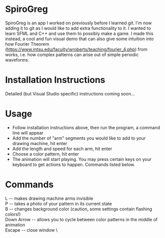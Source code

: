 # SpiroGreg
SpiroGreg is an app I worked on previously before I learned git. I'm now adding it to git as I would like to add extra functionality to it. I wanted to learn SFML and C++ and use them to possibly make a game. I made this instead, a cool and fun visual demo that can also give some intuition into how Fourier Theorem (https://www.mtsu.edu/faculty/wroberts/teaching/fourier_4.php) from works, i.e. how complex patterns can arise out of simple periodic waveforms. 

# Installation Instructions
Detailed (but Visual Studio specific) instructions coming soon... 

# Usage
- Follow installation instructions above, then run the program, a command line will appear
- Add the number of "arm" segments you would like to add to your drawing machine, hit enter
- Add the length and speed for each arm, hit enter
- Choose a color pattern, hit enter
- The animation will start playing. You may press certain keys on your keyboard to get actions to happen. Commands listed below.

# Commands
L -- makes drawing machine arms invisible   \
P -- takes a photo of your pattern in its current state   \
B -- changes background color (caution, some settings contain flashing colors!)   \
Down Arrow -- allows you to cycle between color patterns in the middle of animation   \
Escape -- close window   \
